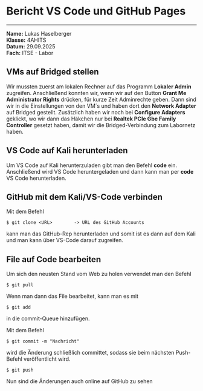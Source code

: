 # Bericht VS Code und GitHub Pages

---
**Name:** Lukas Haselberger <br>
**Klasse:** 4AHITS <br>
**Datum:** 29.09.2025 <br>
**Fach:** ITSE - Labor <br>

## VMs auf Bridged stellen

Wir mussten zuerst am lokalen Rechner auf das Programm **Lokaler Admin** zugreifen. Anschließend konnten wir, wenn wir auf den Button **Grant Me Administrator Rights** drücken, für kurze Zeit Adminrechte geben. Dann sind wir in die Einstellungen von den VM´s und haben dort den **Network Adapter** auf Bridged gestellt. Zusätzlich haben wir noch bei **Configure Adapters** geklickt, wo wir dann das Häkchen nur bei **Realtek PCIe Gbe Family Controller** gesetzt haben, damit wir die Bridged-Verbindung zum Labornetz haben.

## VS Code auf Kali herunterladen

Um VS Code auf Kali herunterzuladen gibt man den Befehl **code** ein. Anschließend wird VS Code heruntergeladen und dann kann man per **code** VS Code herunterladen.

## GitHub mit dem Kali/VS-Code verbinden

Mit dem Befehl

```
$ git clone <URL>        -> URL des GitHub Accounts
```

kann man das GitHub-Rep herunterladen und somit ist es dann auf dem Kali und man kann über VS-Code darauf zugreifen.

## File auf Code bearbeiten

Um sich den neusten Stand vom Web zu holen verwendet man den Befehl

```
$ git pull
```

Wenn man dann das File bearbeitet, kann man es mit 

```
$ git add
```
in die commit-Queue hinzufügen.

Mit dem Befehl
```
$ git commit -m "Nachricht"
```
wird die Änderung schließlich committet, sodass sie beim nächsten Push-Befehl veröffentlicht wird.

```
$ git push
```

Nun sind die Änderungen auch online auf GitHub zu sehen



